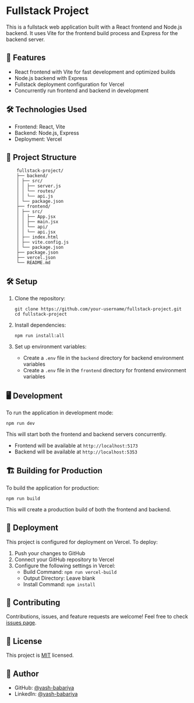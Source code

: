 # Fullstack Project

This is a fullstack web application built with a React frontend and Node.js backend. It uses Vite for the frontend build process and Express for the backend server.

## 🚀 Features

- React frontend with Vite for fast development and optimized builds
- Node.js backend with Express
- Fullstack deployment configuration for Vercel
- Concurrently run frontend and backend in development

## 🛠️ Technologies Used

- Frontend: React, Vite
- Backend: Node.js, Express
- Deployment: Vercel

## 📁 Project Structure
```
    fullstack-project/
    ├── backend/
    │ ├── src/
    │ │ ├── server.js
    │ │ └── routes/
    │ │ └── api.js
    │ └── package.json
    ├── frontend/
    │ ├── src/
    │ │ ├── App.jsx
    │ │ ├── main.jsx
    │ │ └── api/
    │ │ └── api.jsx
    │ ├── index.html
    │ ├── vite.config.js
    │ └── package.json
    ├── package.json
    ├── vercel.json
    └── README.md
```

## 🛠️ Setup

1. Clone the repository:
   ```
   git clone https://github.com/your-username/fullstack-project.git
   cd fullstack-project
   ```

2. Install dependencies:
   ```
   npm run install:all
   ```

3. Set up environment variables:
   - Create a `.env` file in the `backend` directory for backend environment variables
   - Create a `.env` file in the `frontend` directory for frontend environment variables

## 🖥️ Development

To run the application in development mode:

```
npm run dev
```

This will start both the frontend and backend servers concurrently.

- Frontend will be available at `http://localhost:5173`
- Backend will be available at `http://localhost:5353`

## 🏗️ Building for Production

To build the application for production:

```
npm run build
```

This will create a production build of both the frontend and backend.

## 🚢 Deployment

This project is configured for deployment on Vercel. To deploy:

1. Push your changes to GitHub
2. Connect your GitHub repository to Vercel
3. Configure the following settings in Vercel:
   - Build Command: `npm run vercel-build`
   - Output Directory: Leave blank
   - Install Command: `npm install`

## 🤝 Contributing

Contributions, issues, and feature requests are welcome! Feel free to check [issues page](https://github.com/your-username/fullstack-project/issues).

## 📝 License

This project is [MIT](https://choosealicense.com/licenses/mit/) licensed.

## 👤 Author

- GitHub: [@yash-babariya](https://github.com/yash-babariya)
- LinkedIn: [@yash-babariya](https://www.linkedin.com/in/yash-babariya-a370b52a5/)
